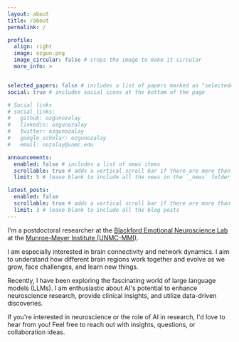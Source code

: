 ```yaml
---
layout: about
title: /about
permalink: /

profile:
  align: right
  image: ozgun.png
  image_circular: false # crops the image to make it circular
  more_info: >


selected_papers: false # includes a list of papers marked as "selected={true}"
social: true # includes social icons at the bottom of the page

# Social links
# social_links:
#   github: ozgunozalay
#   linkedin: ozgunozalay
#   twitter: ozgunozalay
#   google_scholar: ozgunozalay
#   email: oozalay@unmc.edu

announcements:
  enabled: false # includes a list of news items
  scrollable: true # adds a vertical scroll bar if there are more than 3 news items
  limit: 5 # leave blank to include all the news in the `_news` folder

latest_posts:
  enabled: false
  scrollable: true # adds a vertical scroll bar if there are more than 3 new posts items
  limit: 3 # leave blank to include all the blog posts
---
```

I'm a postdoctoral researcher at the [Blackford Emotional Neuroscience Lab](https://blackfordlab.com/) at the [Munroe-Meyer Institute (UNMC-MMI)](https://www.unmc.edu/mmi/).


I am especially interested in brain connectivity and network dynamics. I aim to understand how different brain regions work together and evolve as we grow, face challenges, and learn new things.

Recently, I have been exploring the fascinating world of large language models (LLMs). I am enthusiastic about AI's potential to enhance neuroscience research, provide clinical insights, and utilize data-driven discoveries.

If you're interested in neuroscience or the role of AI in research, I'd love to hear from you! Feel free to reach out with insights, questions, or collaboration ideas.


